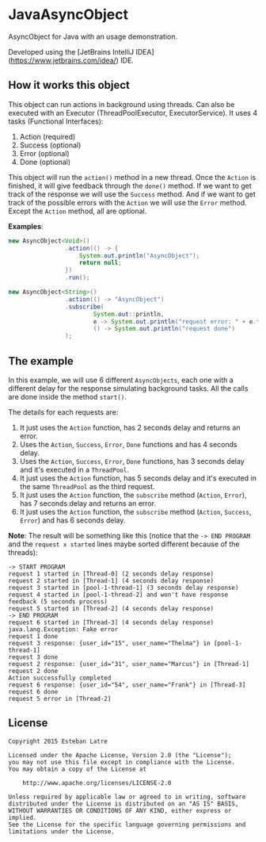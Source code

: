 # JavaAsyncObject

AsyncObject for Java with an usage demonstration.

Developed using the [JetBrains IntelliJ IDEA] (https://www.jetbrains.com/idea/) IDE.

## How it works this object

This object can run actions in background using threads. Can also be executed with an Executor (ThreadPoolExecutor, ExecutorService). It uses 4 tasks (Functional Interfaces):
  
1. Action (required)
2. Success (optional)
3. Error (optional)
4. Done (optional)

This object will run the `action()` method in a new thread. Once the `Action` is finished, it will give feedback through the `done()` method. If we want to get track of the response we will use the `Success` method. And if we want to get track of the possible errors with the `Action` we will use the `Error` method. Except the `Action` method, all are optional.

__Examples__:

```java
new AsyncObject<Void>()
                .action(() -> {
                    System.out.println("AsyncObject");
                    return null;
                })
                .run();
```

```java
new AsyncObject<String>()
                .action(() -> "AsyncObject")
                .subscribe(
                        System.out::println,
                        e -> System.out.println("request error: " + e.toString()),
                        () -> System.out.println("request done")
                );
```

## The example

In this example, we will use 6 different `AsyncObjects`, each one with a different delay for the response simulating background tasks. All the calls are done inside the method `start()`.

The details for each requests are:

1. It just uses the `Action` function, has 2 seconds delay and returns an error. 
2. Uses the `Action`, `Success`, `Error`, `Done` functions and has 4 seconds delay.
3. Uses the `Action`, `Success`, `Error`, `Done` functions, has 3 seconds delay and it's executed in a `ThreadPool`.
4. It just uses the `Action` function, has 5 seconds delay and it's executed in the same `ThreadPool` as the third request.
5. It just uses the `Action` function, the `subscribe` method (`Action`, `Error`), has 7 seconds delay and returns an error.
6. It just uses the `Action` function, the `subscribe` method (`Action`, `Success`, `Error`) and has 6 seconds delay.

__Note__: The result will be something like this (notice that the `-> END PROGRAM` and the `request x started` lines maybe sorted different because of the threads):

```
-> START PROGRAM
request 1 started in [Thread-0] (2 seconds delay response)
request 2 started in [Thread-1] (4 seconds delay response)
request 3 started in [pool-1-thread-1] (3 seconds delay response)
request 4 started in [pool-1-thread-2] and won't have response feedback (5 seconds process)
request 5 started in [Thread-2] (4 seconds delay response)
-> END PROGRAM
request 6 started in [Thread-3] (4 seconds delay response)
java.lang.Exception: Fake error
request 1 done
request 3 response: {user_id="15", user_name="Thelma"} in [pool-1-thread-1]
request 3 done
request 2 response: {user_id="31", user_name="Marcus"} in [Thread-1]
request 2 done
Action successfully completed
request 6 response: {user_id="54", user_name="Frank"} in [Thread-3]
request 6 done
request 5 error in [Thread-2]
```

## License
    Copyright 2015 Esteban Latre
    
    Licensed under the Apache License, Version 2.0 (the "License");
    you may not use this file except in compliance with the License.
    You may obtain a copy of the License at
    
        http://www.apache.org/licenses/LICENSE-2.0
    
    Unless required by applicable law or agreed to in writing, software
    distributed under the License is distributed on an "AS IS" BASIS,
    WITHOUT WARRANTIES OR CONDITIONS OF ANY KIND, either express or implied.
    See the License for the specific language governing permissions and
    limitations under the License.
